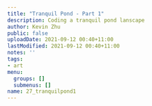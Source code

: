 ```yaml
---
title: "Tranquil Pond - Part 1"
description: Coding a tranquil pond lanscape
author: Kevin Zhu
public: false
uploadDate: 2021-09-12 00:40+11:00
lastModified: 2021-09-12 00:40+11:00
notes: ''
tags:
- art
menu:
  groups: []
  submenus: []
name: 27_tranquilpond1
---
```

